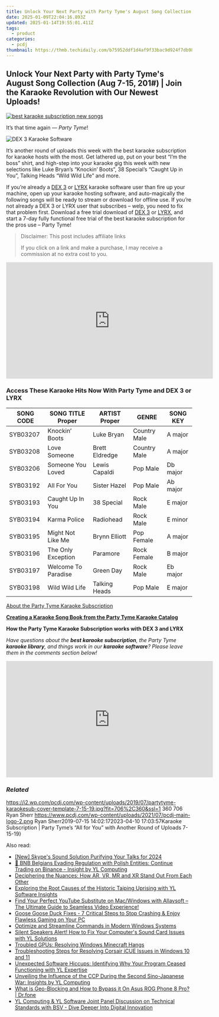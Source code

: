 ```yaml
---
title: Unlock Your Next Party with Party Tyme's August Song Collection (Aug 7-15, 201#) | Join the Karaoke Revolution with Our Newest Uploads!
date: 2025-01-09T22:04:16.893Z
updated: 2025-01-14T19:55:01.411Z
tags:
  - product
categories:
  - pcdj
thumbnail: https://thmb.techidaily.com/b75952ddf1d4af9f33bac9d924f7db98ead5f1ed4a0ce7215f6d5a9fade562b4.jpg
---
```


## Unlock Your Next Party with Party Tyme's August Song Collection (Aug 7-15, 201#) | Join the Karaoke Revolution with Our Newest Uploads!

[![best karaoke subscription new songs](https://i2.wp.com/pcdj.com/wp-content/uploads/2019/07/partytyme-karaokesub-cover-template-7-15-19.jpg?resize=706%2C321&ssl=1)](https://i2.wp.com/pcdj.com/wp-content/uploads/2019/07/partytyme-karaokesub-cover-template-7-15-19.jpg?fit=706%2C360&ssl=1 "best karaoke subscription new songs")

It’s that time again — _Party Tyme_!

![DEX 3 Karaoke Software](https://i1.wp.com/pcdj.com/wp-content/uploads/2018/04/dex3-partytyme-new.jpg?fit=300%2C300&ssl=1 "DEX 3 Karaoke Software")

It’s another round of uploads this week with the best karaoke subscription for karaoke hosts with the most. Get lathered up, put on your best “I’m the boss” shirt, and high-step into your karaoke gig this week with new selections like Luke Bryan’s “Knockin’ Boots”, 38 Special’s “Caught Up in You”, Talking Heads “Wild Wild Life” and more.

If you’re already a [DEX 3](https://tools.techidaily.com/pcdj/products/) or [LYRX](http://www.lyrxkaraoke.com) karaoke software user than fire up your machine, open up your karaoke hosting software, and auto-magically the following songs will be ready to stream or download for offline use. If you’re not already a DEX 3 or LYRX user that subscribes – welp, you need to fix that problem first. Download a free trial download of [DEX 3](https://tools.techidaily.com/pcdj/products/) or [LYRX](http://lyrxkaraoke.com/free-trial-2/), and start a 7-day fully functional free trial of the best karaoke subscription for the pros use – Party Tyme!

>  Disclaimer: This post includes affiliate links
>
>  If you click on a link and make a purchase, I may receive a commission at no extra cost to you.
>

<!-- affiliate ads begin -->
<iframe width="560" height="315" src="https://www.youtube.com/embed/NC0rdKEQ98o?si=HYgqC8CxF_WTO5if" title="YouTube video player" frameborder="0" allow="accelerometer; autoplay; clipboard-write; encrypted-media; gyroscope; picture-in-picture; web-share" referrerpolicy="strict-origin-when-cross-origin" allowfullscreen></iframe>
<!-- affiliate ads end -->

### Access These Karaoke Hits Now With Party Tyme and DEX 3 or LYRX

| **SONG CODE** | **SONG TITLE Proper** | **ARTIST Proper** | **GENRE**    | **SONG KEY** |
| ------------- | --------------------- | ----------------- | ------------ | ------------ |
| SYB03207      | Knockin’ Boots        | Luke Bryan        | Country Male | A major      |
| SYB03208      | Love Someone          | Brett Eldredge    | Country Male | A major      |
| SYB03206      | Someone You Loved     | Lewis Capaldi     | Pop Male     | Db major     |
| SYB03192      | All For You           | Sister Hazel      | Pop Male     | Ab major     |
| SYB03193      | Caught Up In You      | 38 Special        | Rock Male    | E major      |
| SYB03194      | Karma Police          | Radiohead         | Rock Male    | E minor      |
| SYB03195      | Might Not Like Me     | Brynn Elliott     | Pop Female   | A major      |
| SYB03196      | The Only Exception    | Paramore          | Rock Female  | B major      |
| SYB03197      | Welcome To Paradise   | Green Day         | Rock Male    | Eb major     |
| SYB03198      | Wild Wild Life        | Talking Heads     | Pop Male     | E major      |

[About the Party Tyme Karaoke Subscription](https://tools.techidaily.com/pcdj/products/)

[**Creating a Karaoke Song Book from the Party Tyme Karaoke Catalog**](https://tools.techidaily.com/pcdj/products/)

**How the Party Tyme Karaoke Subscription works with DEX 3 and LYRX**  

_Have questions about the **best karaoke subscription**, the Party Tyme **karaoke library**, and things work in our **karaoke software**? Please leave them in the comments section below!_

<!-- affiliate ads begin -->
<iframe width="560" height="315" src="https://www.youtube.com/embed/8Y-k_3N-0OI?si=1J-aFBXLJl5b3x4h" title="YouTube video player" frameborder="0" allow="accelerometer; autoplay; clipboard-write; encrypted-media; gyroscope; picture-in-picture; web-share" referrerpolicy="strict-origin-when-cross-origin" allowfullscreen></iframe>
<!-- affiliate ads end -->

### _Related_

https://i2.wp.com/pcdj.com/wp-content/uploads/2019/07/partytyme-karaokesub-cover-template-7-15-19.jpg?fit=706%2C360&ssl=1 360 706 Ryan Sherr https://www.pcdj.com/wp-content/uploads/2021/07/pcdj-main-logo-2.png Ryan Sherr2019-07-15 14:02:172023-04-10 17:03:57Karaoke Subscription | Party Tyme’s “All for You” with Another Round of Uploads 7-15-19}

<ins class="adsbygoogle"
     style="display:block"
     data-ad-format="autorelaxed"
     data-ad-client="ca-pub-7571918770474297"
     data-ad-slot="1223367746"></ins>

<ins class="adsbygoogle"
     style="display:block"
     data-ad-client="ca-pub-7571918770474297"
     data-ad-slot="8358498916"
     data-ad-format="auto"
     data-full-width-responsive="true"></ins>

<span class="atpl-alsoreadstyle">Also read:</span>
<div><ul>
<li><a href="https://screen-capture.techidaily.com/new-skypes-sound-solution-purifying-your-talks-for-2024/"><u>[New] Skype's Sound Solution Purifying Your Talks for 2024</u></a></li>
<li><a href="https://win-hot.techidaily.com/bnb-belgians-evading-regulation-with-polish-entities-continue-trading-on-binance-insight-by-yl-computing/"><u>🚨 BNB Belgians Evading Regulation with Polish Entities: Continue Trading on Binance - Insight by YL Computing</u></a></li>
<li><a href="https://tech-recovery.techidaily.com/deciphering-the-nuances-how-ar-vr-mr-and-xr-stand-out-from-each-other/"><u>Deciphering the Nuances: How AR, VR, MR and XR Stand Out From Each Other</u></a></li>
<li><a href="https://win-hot.techidaily.com/exploring-the-root-causes-of-the-historic-taiping-uprising-with-yl-software-insights/"><u>Exploring the Root Causes of the Historic Taiping Uprising with YL Software Insights</u></a></li>
<li><a href="https://win-comparisons.techidaily.com/find-your-perfect-youtube-substitute-on-macwindows-with-allavsoft-the-ultimate-guide-to-seamless-video-experience/"><u>Find Your Perfect YouTube Substitute on Mac/Windows with Allavsoft – The Ultimate Guide to Seamless Video Experience!</u></a></li>
<li><a href="https://tech-hub.techidaily.com/goose-goose-duck-fixes-7-critical-steps-to-stop-crashing-and-enjoy-flawless-gaming-on-your-pc/"><u>Goose Goose Duck Fixes - 7 Critical Steps to Stop Crashing & Enjoy Flawless Gaming on Your PC</u></a></li>
<li><a href="https://win11-tips.techidaily.com/optimize-and-streamline-commands-in-modern-windows-systems/"><u>Optimize and Streamline Commands in Modern Windows Systems</u></a></li>
<li><a href="https://win-hot.techidaily.com/silent-speakers-alert-how-to-fix-your-computers-sound-card-issues-with-yl-solutions/"><u>Silent Speakers Alert! How to Fix Your Computer's Sound Card Issues with YL Solutions</u></a></li>
<li><a href="https://network-issues.techidaily.com/troubled-gpus-resolving-windows-minecraft-hangs/"><u>Troubled GPUs: Resolving Windows Minecraft Hangs</u></a></li>
<li><a href="https://win-solutions.techidaily.com/troubleshooting-steps-for-resolving-corsair-icue-issues-in-windows-10-and-11/"><u>Troubleshooting Steps for Resolving Corsair iCUE Issues in Windows 10 and 11</u></a></li>
<li><a href="https://win-hot.techidaily.com/unexpected-software-hiccups-identifying-why-your-program-ceased-functioning-with-yl-expertise/"><u>Unexpected Software Hiccups: Identifying Why Your Program Ceased Functioning with YL Expertise</u></a></li>
<li><a href="https://win-hot.techidaily.com/unveiling-the-influence-of-the-ccp-during-the-second-sino-japanese-war-insights-by-yl-computing/"><u>Unveiling the Influence of the CCP During the Second Sino-Japanese War: Insights by YL Computing</u></a></li>
<li><a href="https://fake-location.techidaily.com/what-is-geo-blocking-and-how-to-bypass-it-on-asus-rog-phone-8-pro-drfone-by-drfone-virtual-android/"><u>What is Geo-Blocking and How to Bypass it On Asus ROG Phone 8 Pro? | Dr.fone</u></a></li>
<li><a href="https://win-hot.techidaily.com/yl-computing-and-yl-software-joint-panel-discussion-on-technical-standards-with-bsv-dive-deeper-into-digital-innovation/"><u>YL Computing & YL Software Joint Panel Discussion on Technical Standards with BSV - Dive Deeper Into Digital Innovation</u></a></li>
</ul></div>

